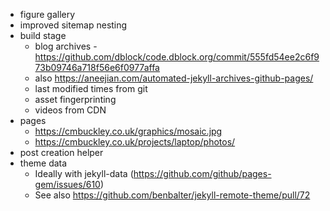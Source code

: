 * figure gallery
* improved sitemap nesting
* build stage
  * blog archives - https://github.com/dblock/code.dblock.org/commit/555fd54ee2c6f973b09746a718f56e6f0977affa
  * also https://aneejian.com/automated-jekyll-archives-github-pages/
  * last modified times from git
  * asset fingerprinting
  * videos from CDN
* pages
  * https://cmbuckley.co.uk/graphics/mosaic.jpg
  * https://cmbuckley.co.uk/projects/laptop/photos/
* post creation helper
* theme data
  * Ideally with jekyll-data (https://github.com/github/pages-gem/issues/610)
  * See also https://github.com/benbalter/jekyll-remote-theme/pull/72

